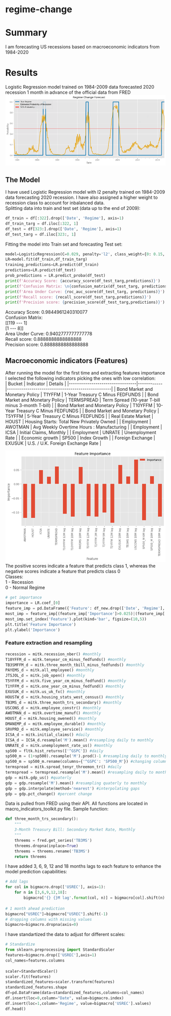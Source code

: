 # regime-change
# Summary
I am forecasting US recessions based on macroeconomic indicators from 1984-2020
# Results
Logistic Regression model trained on 1984-2009 data forecasted 2020 recession 1 month in advance of the official data from FRED
<br>
![image info](./regch.png)
<br>
## The Model
I have used Logistic Regression model with l2 penalty trained on 1984-2009 data forecasting 2020 recession. I have also assigned a higher weight to recession class to account for inbalanced data.
<br>
Splitting data into train and test set (data up to the end of 2009):
```python
df_train = df[:322].drop(['Date', 'Regime'], axis=1)
df_train_targ = df.iloc[:322, 1]
df_test = df[323:].drop(['Date', 'Regime'], axis=1)
df_test_targ = df.iloc[323:, 1]
```
Fitting the model into Train set and forecasting Test set:
```python
model=LogisticRegression(C=0.029, penalty='l2', class_weight={0: 0.15, 1: 0.85}) # high weight to recession 
LR=model.fit(df_train,df_train_targ)
training_predictions=LR.predict(df_train)
predictions=LR.predict(df_test)
prob_predictions = LR.predict_proba(df_test)
print(f'Accuracy Score: {accuracy_score(df_test_targ,predictions)}')
print(f'Confusion Matrix: \n{confusion_matrix(df_test_targ, predictions)}')
print(f'Area Under Curve: {roc_auc_score(df_test_targ, predictions)}')
print(f'Recall score: {recall_score(df_test_targ,predictions)}')
print(f'Precision score: {precision_score(df_test_targ,predictions)}')
```
Accuracy Score: 0.9844961240310077<br>
Confusion Matrix: <br>
[[119 --- 1]<br>
 [1   --- 8]]<br>
Area Under Curve: 0.9402777777777778<br>
Recall score: 0.8888888888888888<br>
Precision score: 0.8888888888888888<br>
## Macroeconomic indicators (Features)
After running the model for the first time and extracting features importance I selected the following indicators picking the ones with low correlation:
<br>
| Bucket                          | Indicator  | Details                                           |
|---------------------------------|------------|---------------------------------------------------|
| Bond Market and Monetary Policy | T1YFFM     | 1-Year Treasury C Minus FEDFUNDS                  |
| Bond Market and Monetary Policy | TERMSPREAD | Term Spread (10-year T-bill minus 3-month T-bill) |
| Bond Market and Monetary Policy | T10YFFM    | 10-Year Treasury C Minus FEDFUNDS                 |
| Bond Market and Monetary Policy | T5YFFM     | 5-Year Treasury C Minus FEDFUNDS                  |
| Real Estate Market              | HOUST      | Housing Starts: Total New Privately Owned         |
| Employment                      | AWOTMAN    | Avg Weekly Overtime Hours : Manufacturing         |
| Employment                      | ICSA       | Initial Claims, Monthly                           |
| Employment                      | UNRATE     | Unemployment Rate                                 |
| Economic growth                 | SP500      | Index Growth                                      |
| Foreign Exchange                | EXUSUK     | U.S. / U.K. Foreign Exchange Rate                 |

![image info](./feat_imp.png)<br>
The positive scores indicate a feature that predicts class 1, whereas the negative scores indicate a feature that predicts class 0<br>
Classes:<br>
1 - Recession<br>
0 - Normal Regime
```python
# get importance
importance = LR.coef_[0]
feature_imp = pd.DataFrame({'Feature': df_new.drop(['Date', 'Regime'], axis=1).columns.to_list(), 'Importance':importance})
most_imp = feature_imp[(feature_imp['Importance']>0.025)|(feature_imp['Importance']<-0.1)]
most_imp.set_index('Feature').plot(kind='bar', figsize=(10,5))
plt.title('Feature Importance')
plt.ylabel('Importance')
```
### Feature extraction and resampling
```python
recession = mitk.recession_nber() #monthly
T10YFFM_d = mitk.tenyear_cm_minus_fedfunds() #monthly
TB3SMFFM_d = mitk.three_month_tbill_minus_fedfunds() #monthly
PAYEMS_d = mitk.all_employee() #monthly
JTSJOL_d = mitk.job_open() #monthly
T5YFFM_d = mitk.five_year_cm_minus_fedfund() #monthly
T1YFFM_d = mitk.one_year_cm_minus_fedfund() #monthly
EXUSUK_d = mitk.us_uk_fx() #monthly
HOUSTW_d = mitk.housing_stats_west_census() #monthly
TB3MS_d = mitk.three_month_trs_secondary() #monthly
USCONS_d = mitk.employee_constr() #monthly
AWOTMAN_d = mitk.overtime_manuf() #monthly
HOUST_d = mitk.housing_owened() #monthly
DMANEMP_d = mitk.employee_durable() #monthly
SRVPRD_d = mitk.employee_service() #monthly
ICSA_d = mitk.initial_claims() #daily
ICSA_d = ICSA_d.resample('M').mean() #resampling daily to monthly
UNRATE_d = mitk.unemployment_rate_us() #monthly
sp500 = fltk.hist_returns(['^GSPC']) #daily
sp500_m = (1+sp500).resample('M').prod()-1 #resampling daily to monthly
sp500_m = sp500_m.rename(columns={'^GSPC': 'SP500_M'}) #changing column name
termspread = mitk.spread_tenyr_threemon_tr() #daily
termspread = termspread.resample('M').mean() #resampling daily to monthly
gdp = mitk.gdp_us() #quaterly
gdp = gdp.resample('M').mean() #resampling quaterly to monthly
gdp = gdp.interpolate(method='nearest') #interpolating gaps
gdp = gdp.pct_change() #percent change
```
Data is pulled from FRED using their API. All functions are located in macro_indicators_toolkit.py file.
Sample function:
```python
def three_month_trs_secondary():
    """
    3-Month Treasury Bill: Secondary Market Rate, Monthly
    """
    threems = fred.get_series('TB3MS')
    threems.dropna(inplace=True)
    threems = threems.rename('TB3MS')
    return threems
```
I have added 3, 6, 9, 12 and 18 months lags to each feature to enhance the model prediction capabilities:
```python
# Add lags
for col in bigmacro.drop(['USREC'], axis=1):
    for n in [3,6,9,12,18]:
        bigmacro['{} {}M lag'.format(col, n)] = bigmacro[col].shift(n).ffill().values

# 1 month ahead prediction
bigmacro["USREC"]=bigmacro["USREC"].shift(-1)
# dropping columns with missing values
bigmacro=bigmacro.dropna(axis=0)
```
I have standartized the data to adjust for different scales:
```python
# Standardize
from sklearn.preprocessing import StandardScaler
features=bigmacro.drop(['USREC'],axis=1)
col_names=features.columns

scaler=StandardScaler()
scaler.fit(features)
standardized_features=scaler.transform(features)
standardized_features.shape
df=pd.DataFrame(data=standardized_features,columns=col_names)
df.insert(loc=0,column="Date", value=bigmacro.index)
df.insert(loc=1,column='Regime', value=bigmacro['USREC'].values)
df.head()
```
